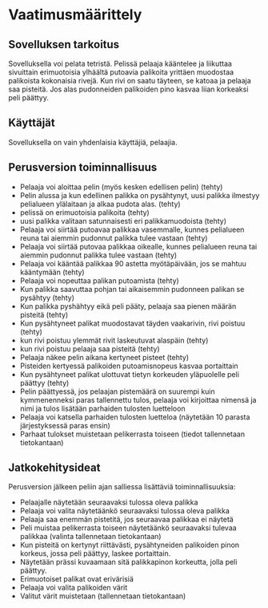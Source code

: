 # Vaatimusmäärittely

## Sovelluksen tarkoitus

Sovelluksella voi pelata tetristä. Pelissä pelaaja kääntelee ja liikuttaa sivuittain erimuotoisia ylhäältä putoavia palikoita yrittäen muodostaa palikoista kokonaisia rivejä. Kun rivi on saatu täyteen, se katoaa ja pelaaja saa pisteitä. Jos alas pudonneiden palikoiden pino kasvaa liian korkeaksi peli päättyy.

## Käyttäjät

Sovelluksella on vain yhdenlaisia käyttäjiä, pelaajia.

## Perusversion toiminnallisuus

* Pelaaja voi aloittaa pelin (myös kesken edellisen pelin) (tehty)
* Pelin alussa ja kun edellinen palikka on pysähtynyt, uusi palikka ilmestyy pelialueen ylälaitaan ja alkaa pudota alas. (tehty)
* pelissä on erimuotoisia palikoita (tehty)
* uusi palikka valitaan satunnaisesti eri palikkamuodoista (tehty)
* Pelaaja voi siirtää putoavaa palikkaa vasemmalle, kunnes pelialueen reuna tai aiemmin pudonnut palikka tulee vastaan (tehty)
* Pelaaja voi siirtää putovaa palikkaa oikealle, kunnes pelialueen reuna tai aiemmin pudonnut palikka tulee vastaan (tehty)
* Pelaaja voi kääntää palikkaa 90 astetta myötäpäivään, jos se mahtuu kääntymään (tehty)
* Pelaaja voi nopeuttaa palikan putoamista (tehty)
* Kun palikka saavuttaa pohjan tai aikaisemmin pudonneen palikan se pysähtyy (tehty)
* Kun palikka pyshähtyy eikä peli pääty, pelaaja saa pienen määrän pisteitä (tehty)
* Kun pysähtyneet palikat muodostavat täyden vaakarivin, rivi poistuu (tehty)
* kun rivi poistuu ylemmät rivit laskeutuvat alaspäin (tehty)
* kun rivi poistuu pelaaja saa pisteitä (tehty)
* Pelaaja näkee pelin aikana kertyneet pisteet (tehty)
* Pisteiden kertyessä palikoiden putoamisnopeus kasvaa portaittain
* Kun pysähtyneet palikat ulottuvat tietyn korkeuden yläpuolelle peli päättyy (tehty)
* Pelin päättyessä, jos pelaajan pistemäärä on suurempi kuin kymmenenneksi paras tallennettu tulos, pelaaja voi kirjoittaa nimensä ja nimi ja tulos lisätään parhaiden tulosten luetteloon
* Pelaaja voi katsella parhaiden tulosten luetteloa (näytetään 10 parasta järjestyksessä paras ensin)
* Parhaat tulokset muistetaan pelikerrasta toiseen (tiedot tallennetaan tietokantaan)

## Jatkokehitysideat

Perusversion jälkeen peliin ajan salliessa lisättäviä toiminnallisuuksia:
* Pelaajalle näytetään seuraavaksi tulossa oleva palikka
* Pelaaja voi valita näytetäänkö seuraavaksi tulossa oleva palikka
* Pelaaja saa enemmän pistetitä, jos seuraavaa palikkaa ei näytetä
* Peli muistaa pelikerrasta toiseen näytetäänkö seuraavaksi tulevaa palikkaa (valinta tallennetaan tietokantaan)
* Kun pisteitä on kertynyt riittävästi, pysähtyneiden palikoiden pinon korkeus, jossa peli päättyy, laskee portaittain.
* Näytetään prässi kuvaamaan sitä palikkapinon korkeutta, jolla peli päättyy.
* Erimuotoiset palikat ovat erivärisiä
* Pelaaja voi valita palikoiden värit
* Valitut värit muistetaan (tallennetaan tietokantaan)


